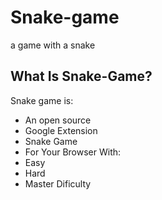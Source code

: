 # Snake-game
a game with a snake
## What Is Snake-Game?
Snake game is:
- An open source
- Google Extension
- Snake Game
- For Your Browser
With:
- Easy
- Hard
- Master
  Dificulty
